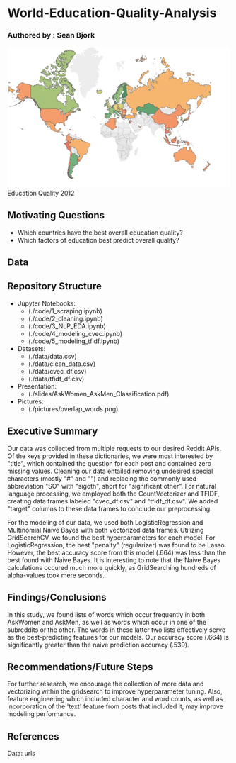 # World-Education-Quality-Analysis
### Authored by : Sean Bjork

![](./visuals/ed_qual_2012.png)
Education Quality 2012

## Motivating Questions

- Which countries have the best overall education quality?
- Which factors of education best predict overall quality?

## Data

 

## Repository Structure
- Jupyter Notebooks:
  - (./code/1_scraping.ipynb)
  - (./code/2_cleaning.ipynb)
  - (./code/3_NLP_EDA.ipynb)
  - (./code/4_modeling_cvec.ipynb)
  - (./code/5_modeling_tfidf.ipynb)
- Datasets:
  - (./data/data.csv)
  - (./data/clean_data.csv)
  - (./data/cvec_df.csv)
  - (./data/tfidf_df.csv)
- Presentation:
  - (./slides/AskWomen_AskMen_Classification.pdf)
- Pictures:
  - (./pictures/overlap_words.png)

## Executive Summary
Our data was collected from multiple requests to our desired Reddit APIs. Of the keys provided in these dictionaries, we were most interested by "title", which contained the question for each post and contained zero missing values. Cleaning our data entailed removing undesired special characters (mostly "#" and "\") and replacing the commonly used abbreviation "SO" with "sigoth", short for "significant other". For natural language processing, we employed both the CountVectorizer and TFIDF, creating data frames labeled "cvec_df.csv" and "tfidf_df.csv". We added "target" columns to these data frames to conclude our preprocessing.

For the modeling of our data, we used both LogisticRegression and Multinomial Naive Bayes with both vectorized data frames. Utilizing GridSearchCV, we found the best hyperparameters for each model. For LogisticRegression, the best "penalty" (regularizer) was found to be Lasso. However, the best accuracy score from this model (.664) was less than the best found with Naive Bayes. It is interesting to note that the Naive Bayes calculations occured much more quickly, as GridSearching hundreds of alpha-values took mere seconds.

## Findings/Conclusions
In this study, we found lists of words which occur frequently in both AskWomen and AskMen, as well as words which occur in one of the subreddits or the other. The words in these latter two lists effectively serve as the best-predicting features for our models. Our accuracy score (.664) is significantly greater than the naive prediction accuracy (.539).

## Recommendations/Future Steps
For further research, we encourage the collection of more data and vectorizing within the gridsearch to improve hyperparameter tuning. Also, feature engineering which included character and word counts, as well as incorporation of the 'text' feature from posts that included it, may improve modeling performance.


## References
Data:
urls
